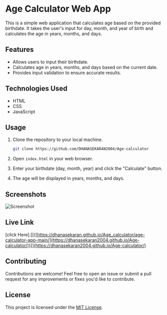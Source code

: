 
# Age Calculator Web App

This is a simple web application that calculates age based on the provided birthdate. It takes the user's input for day, month, and year of birth and calculates the age in years, months, and days.

## Features

- Allows users to input their birthdate.
- Calculates age in years, months, and days based on the current date.
- Provides input validation to ensure accurate results.

## Technologies Used

- HTML
- CSS
- JavaScript

## Usage

1. Clone the repository to your local machine.
   ```bash
   git clone https://github.com/DHANASEKARAN2004/Age-calculator
   ```

2. Open `index.html` in your web browser.

3. Enter your birthdate (day, month, year) and click the "Calculate" button.

4. The age will be displayed in years, months, and days.

## Screenshots

![Screenshot](https://github.com/user-attachments/assets/a27802bf-1e00-4ea8-a6a1-eff30978c824)

## Live Link
[click Here].[[([https://dhanasekaran.github.io/Age_calculator/age-calculator-app-main/](https://dhanasekaran2004.github.io/Age-calculator/))]](https://dhanasekaran2004.github.io/Age-calculator/)

## Contributing

Contributions are welcome! Feel free to open an issue or submit a pull request for any improvements or fixes you'd like to contribute.

## License

This project is licensed under the [MIT License](LICENSE).
